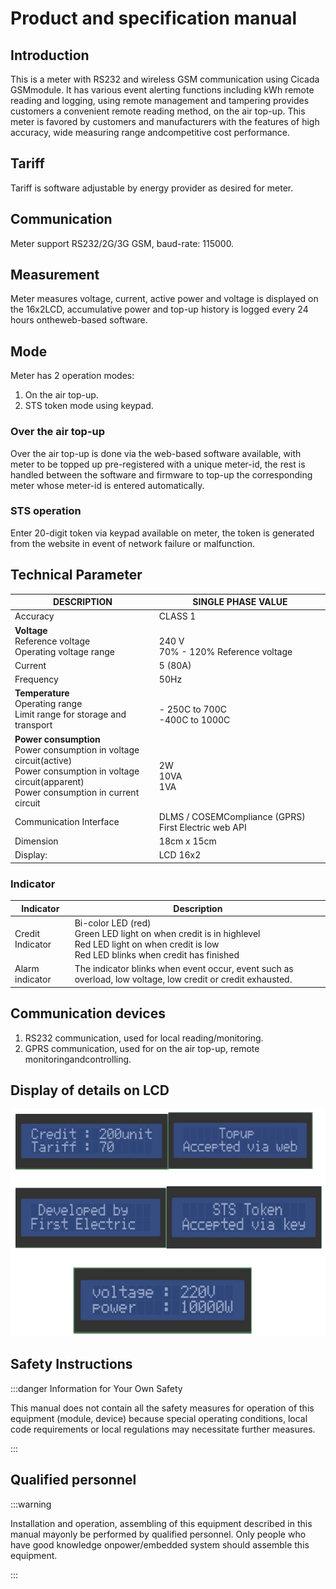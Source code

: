# Product and specification manual

## Introduction

This is a meter with RS232 and wireless GSM communication using Cicada GSMmodule.
It has various event alerting functions including kWh remote reading and logging, using remote management and tampering provides customers a convenient remote reading method, on the air top-up.
This meter is favored by customers and manufacturers with the features of high accuracy, wide measuring range andcompetitive cost performance.

## Tariff

Tariff is software adjustable by energy provider as desired for meter.

## Communication

Meter support RS232/2G/3G GSM, baud-rate: 115000.

## Measurement

Meter measures voltage, current, active power and voltage is displayed on the 16x2LCD, accumulative power and top-up history is logged every 24 hours ontheweb-based software.

## Mode

Meter has 2 operation modes:

1. On the air top-up.
2. STS token mode using keypad.

### Over the air top-up

Over the air top-up is done via the web-based software available, with meter to be topped up pre-registered with a unique meter-id, the rest is handled between the software and firmware to top-up the corresponding meter whose meter-id is entered automatically.

### STS operation

Enter 20-digit token via keypad available on meter, the token is generated from the website in event of network failure or malfunction.

## Technical Parameter

| DESCRIPTION | SINGLE PHASE VALUE |
| -------- | -------- |
| Accuracy | CLASS 1 |
| **Voltage** <br> Reference voltage <br> Operating voltage range | <br> 240 V <br> 70% - 120% Reference voltage    |
| Current | 5 (80A) |
| Frequency | 50Hz |
| **Temperature** <br> Operating range <br> Limit range for storage and transport   | <br>                   - 250C to 700C <br> -400C to 1000C |
| **Power consumption** <br> Power consumption in voltage circuit(active) <br> Power consumption in voltage circuit(apparent) <br> Power consumption in current circuit | <br> 2W <br> 10VA <br> 1VA |
| Communication Interface | DLMS / COSEMCompliance (GPRS) First Electric web API |
| Dimension | 18cm x 15cm |
| Display: | LCD 16x2 |

### Indicator

| Indicator | Description |
| -- | -- |
| Credit Indicator | Bi-color LED (red) <br> Green LED light on when credit is in highlevel <br> Red LED light on when credit is low <br> Red LED blinks when credit has finished |
| Alarm indicator | The indicator blinks when event occur, event such as overload, low voltage, low credit or credit exhausted. |

## Communication devices

1. RS232 communication, used for local reading/monitoring.
2. GPRS communication, used for on the air top-up, remote monitoringandcontrolling.

## Display of details on LCD

![meter]('../../../assets/hardware/meter.png)

## Safety Instructions

:::danger Information for Your Own Safety

This manual does not contain all the safety measures for operation of this equipment
(module, device) because special operating conditions, local code requirements or
local regulations may necessitate further measures.

:::

## Qualified personnel

:::warning

Installation and operation, assembling of this equipment described in this manual mayonly be performed by qualified personnel. Only people who have good knowledge onpower/embedded system should assemble this equipment.

:::
